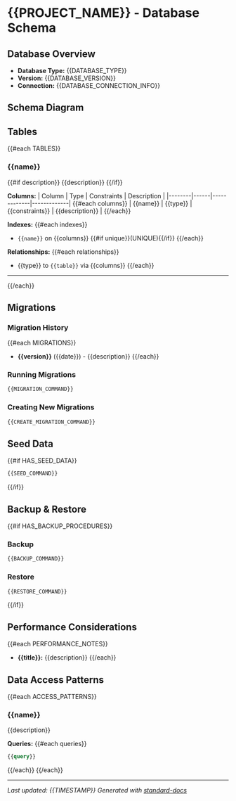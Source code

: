 # {{PROJECT_NAME}} - Database Schema

## Database Overview
- **Database Type:** {{DATABASE_TYPE}}
- **Version:** {{DATABASE_VERSION}}
- **Connection:** {{DATABASE_CONNECTION_INFO}}

## Schema Diagram
<!-- Include database schema diagram here -->

## Tables

{{#each TABLES}}
### {{name}}
{{#if description}}
{{description}}
{{/if}}

**Columns:**
| Column | Type | Constraints | Description |
|--------|------|-------------|-------------|
{{#each columns}}
| {{name}} | {{type}} | {{constraints}} | {{description}} |
{{/each}}

**Indexes:**
{{#each indexes}}
- `{{name}}` on {{columns}} {{#if unique}}(UNIQUE){{/if}}
{{/each}}

**Relationships:**
{{#each relationships}}
- {{type}} to `{{table}}` via {{columns}}
{{/each}}

---
{{/each}}

## Migrations

### Migration History
{{#each MIGRATIONS}}
- **{{version}}** ({{date}}) - {{description}}
{{/each}}

### Running Migrations
```bash
{{MIGRATION_COMMAND}}
```

### Creating New Migrations
```bash
{{CREATE_MIGRATION_COMMAND}}
```

## Seed Data
{{#if HAS_SEED_DATA}}
```bash
{{SEED_COMMAND}}
```
{{/if}}

## Backup & Restore
{{#if HAS_BACKUP_PROCEDURES}}
### Backup
```bash
{{BACKUP_COMMAND}}
```

### Restore
```bash
{{RESTORE_COMMAND}}
```
{{/if}}

## Performance Considerations
{{#each PERFORMANCE_NOTES}}
- **{{title}}:** {{description}}
{{/each}}

## Data Access Patterns
{{#each ACCESS_PATTERNS}}
### {{name}}
{{description}}

**Queries:**
{{#each queries}}
```sql
{{query}}
```
{{/each}}
{{/each}}

---
*Last updated: {{TIMESTAMP}}*
*Generated with [standard-docs](https://github.com/johnplummer/standard-docs)*